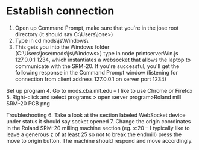 # Establish connection
1. Open up Command Prompt, make sure that you're in the jose root directory (it should say C:\Users\jose>)
2. Type in cd mods\js\Windows\
3. This gets you into the Windows folder (C:\Users\jose\mods\js\Windows>) type in node printserverWin.js 127.0.0.1 1234, which instantiates a websocket that allows the laptop to communicate with the SRM-20. If you're successful, you'll get the following response in the Command Prompt window (listening for connection from client address 127.0.0.1 on server port 1234)

Set up program
4. Go to mods.cba.mit.edu – I like to use Chrome or Firefox
5. Right-click and select programs > open server program>Roland mill SRM-20 PCB png 

Troubleshooting
6. Take a look at the section labeled WebSocket device under status it should say socket opened
7. Change the origin coordinates in the Roland SRM-20 milling machine section (eg. x:20 – I typically like to leave a generous z of at least 25 so not to break the endmill) press the move to origin button. The machine should respond and move accordingly.
